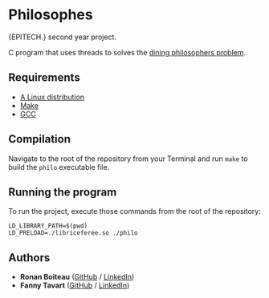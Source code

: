 # Philosophes

{EPITECH.} second year project.

C program that uses threads to solves the [dining philosophers problem](https://en.wikipedia.org/wiki/Dining_philosophers_problem).

## Requirements

 - [A Linux distribution](https://en.wikipedia.org/wiki/Linux_distribution)
 - [Make](https://www.gnu.org/software/make/)
 - [GCC](https://gcc.gnu.org/)

## Compilation

Navigate to the root of the repository from your Terminal and run `make` to build the `philo` executable file.

## Running the program

To run the project, execute those commands from the root of the repository:
```
LD_LIBRARY_PATH=$(pwd)
LD_PRELOAD=./libriceferee.so ./philo
```

## Authors

* **Ronan Boiteau** ([GitHub](https://github.com/ronanboiteau) / [LinkedIn](https://www.linkedin.com/in/ronanboiteau/))
* **Fanny Tavart** ([GitHub](https://github.com/fannytavart) / [LinkedIn](https://www.linkedin.com/in/fannytavart/))
